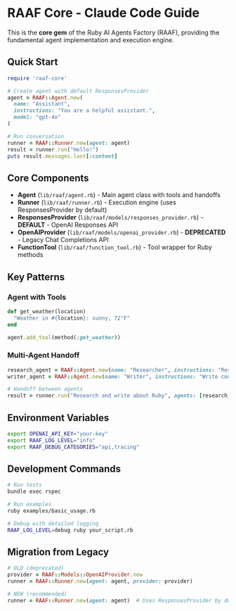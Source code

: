 # RAAF Core - Claude Code Guide

This is the **core gem** of the Ruby AI Agents Factory (RAAF), providing the fundamental agent implementation and execution engine.

## Quick Start

```ruby
require 'raaf-core'

# Create agent with default ResponsesProvider
agent = RAAF::Agent.new(
  name: "Assistant",
  instructions: "You are a helpful assistant.",
  model: "gpt-4o"
)

# Run conversation
runner = RAAF::Runner.new(agent: agent)
result = runner.run("Hello!")
puts result.messages.last[:content]
```

## Core Components

- **Agent** (`lib/raaf/agent.rb`) - Main agent class with tools and handoffs
- **Runner** (`lib/raaf/runner.rb`) - Execution engine (uses ResponsesProvider by default)
- **ResponsesProvider** (`lib/raaf/models/responses_provider.rb`) - **DEFAULT** - OpenAI Responses API
- **OpenAIProvider** (`lib/raaf/models/openai_provider.rb`) - **DEPRECATED** - Legacy Chat Completions API
- **FunctionTool** (`lib/raaf/function_tool.rb`) - Tool wrapper for Ruby methods

## Key Patterns

### Agent with Tools
```ruby
def get_weather(location)
  "Weather in #{location}: sunny, 72°F"
end

agent.add_tool(method(:get_weather))
```

### Multi-Agent Handoff
```ruby
research_agent = RAAF::Agent.new(name: "Researcher", instructions: "Research topics")
writer_agent = RAAF::Agent.new(name: "Writer", instructions: "Write content")

# Handoff between agents
result = runner.run("Research and write about Ruby", agents: [research_agent, writer_agent])
```

## Environment Variables

```bash
export OPENAI_API_KEY="your-key"
export RAAF_LOG_LEVEL="info"
export RAAF_DEBUG_CATEGORIES="api,tracing"
```

## Development Commands

```bash
# Run tests
bundle exec rspec

# Run examples
ruby examples/basic_usage.rb

# Debug with detailed logging
RAAF_LOG_LEVEL=debug ruby your_script.rb
```

## Migration from Legacy

```ruby
# OLD (deprecated)
provider = RAAF::Models::OpenAIProvider.new
runner = RAAF::Runner.new(agent: agent, provider: provider)

# NEW (recommended)
runner = RAAF::Runner.new(agent: agent)  # Uses ResponsesProvider by default
```